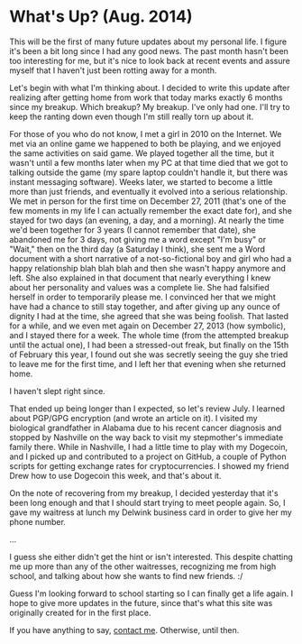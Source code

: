 <title>What's Up? August 2014 - Dave's World</title>

What's Up? (Aug. 2014)
======================

This will be the first of many future updates about my personal life. I figure
it's been a bit long since I had any good news. The past month hasn't been too
interesting for me, but it's nice to look back at recent events and assure
myself that I haven't just been rotting away for a month.

Let's begin with what I'm thinking about. I decided to write this update after
realizing after getting home from work that today marks exactly 6 months since
my breakup. Which breakup? My breakup. I've only had one. I'll try to keep the
ranting down even though I'm still really torn up about it. 

For those of you who do not know, I met a girl in 2010 on the Internet. We met 
via an online game we happened to both be playing, and we enjoyed the same 
activities on said game. We played together all the time, but it wasn't until a 
few months later when my PC at that time died that we got to talking outside the
game (my spare laptop couldn't handle it, but there was instant messaging 
software). Weeks later, we started to become a little more than just friends, 
and eventually it evolved into a serious relationship. We met in person for the 
first time on December 27, 2011 (that's one of the few moments in my life I can 
actually remember the exact date for), and she stayed for two days (an evening, 
a day, and a morning). At nearly the time we'd been together for 3 years (I 
cannot remember that date), she abandoned me for 3 days, not giving me a word 
except "I'm busy" or "Wait," then on the third day (a Saturday I think), she 
sent me a Word document with a short narrative of a not-so-fictional boy and 
girl who had a happy relationship blah blah blah and then she wasn't happy 
anymore and left. She also explained in that document that nearly everything I 
knew about her personality and values was a complete lie. She had falsified 
herself in order to temporarily please me. I convinced her that we might have
had a chance to still stay together, and after giving up any ounce of dignity I
had at the time, she agreed that she was being foolish. That lasted for a while,
and we even met again on December 27, 2013 (how symbolic), and I stayed there
for a week. The whole time (from the attempted breakup until the actual one), I
had been a stressed-out freak, but finally on the 15th of February this year, I
found out she was secretly seeing the guy she tried to leave me for the first 
time, and I left her that evening when she returned home.

I haven't slept right since.

That ended up being longer than I expected, so let's review July. I learned 
about PGP/GPG encryption (and wrote an article on it). I visited my biological
grandfather in Alabama due to his recent cancer diagnosis and stopped by 
Nashville on the way back to visit my stepmother's immediate family there. While
in Nashville, I had a little time to play with my Dogecoin, and I picked up and
contributed to a project on GitHub, a couple of Python scripts for getting
exchange rates for cryptocurrencies. I showed my friend Drew how to use Dogecoin
this week, and that's about it.

On the note of recovering from my breakup, I decided yesterday that it's been
long enough and that I should start trying to meet people again. So, I gave my
waitress at lunch my Delwink business card in order to give her my phone number.

...

I guess she either didn't get the hint or isn't interested. This despite 
chatting me up more than any of the other waitresses, recognizing me from high
school, and talking about how she wants to find new friends. :/

Guess I'm looking forward to school starting so I can finally get a life again.
I hope to give more updates in the future, since that's what this site was 
originally created for in the first place.

If you have anything to say, [contact me][1]. Otherwise, until then.

[1]: /contact.html
